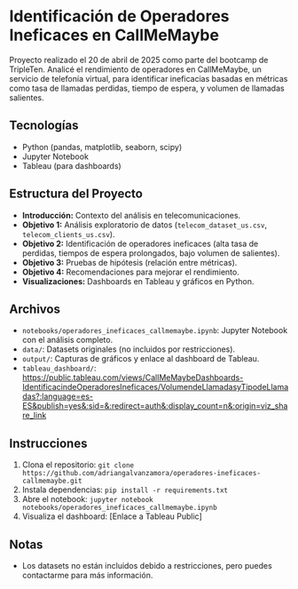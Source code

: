 # Identificación de Operadores Ineficaces en CallMeMaybe

Proyecto realizado el 20 de abril de 2025 como parte del bootcamp de TripleTen. Analicé el rendimiento de operadores en CallMeMaybe, un servicio de telefonía virtual, para identificar ineficacias basadas en métricas como tasa de llamadas perdidas, tiempo de espera, y volumen de llamadas salientes.

## Tecnologías
- Python (pandas, matplotlib, seaborn, scipy)
- Jupyter Notebook
- Tableau (para dashboards)

## Estructura del Proyecto
- **Introducción:** Contexto del análisis en telecomunicaciones.
- **Objetivo 1:** Análisis exploratorio de datos (`telecom_dataset_us.csv`, `telecom_clients_us.csv`).
- **Objetivo 2:** Identificación de operadores ineficaces (alta tasa de perdidas, tiempos de espera prolongados, bajo volumen de salientes).
- **Objetivo 3:** Pruebas de hipótesis (relación entre métricas).
- **Objetivo 4:** Recomendaciones para mejorar el rendimiento.
- **Visualizaciones:** Dashboards en Tableau y gráficos en Python.

## Archivos
- `notebooks/operadores_ineficaces_callmemaybe.ipynb`: Jupyter Notebook con el análisis completo.
- `data/`: Datasets originales (no incluidos por restricciones).
- `output/`: Capturas de gráficos y enlace al dashboard de Tableau.
- `tableau_dashboard/`: ﻿https://public.tableau.com/views/CallMeMaybeDashboards-IdentificacindeOperadoresIneficaces/VolumendeLlamadasyTipodeLlamadas?:language=es-ES&publish=yes&:sid=&:redirect=auth&:display_count=n&:origin=viz_share_link

## Instrucciones
1. Clona el repositorio: `git clone https://github.com/adriangalvanzamora/operadores-ineficaces-callmemaybe.git`
2. Instala dependencias: `pip install -r requirements.txt`
3. Abre el notebook: `jupyter notebook notebooks/operadores_ineficaces_callmemaybe.ipynb`
4. Visualiza el dashboard: [Enlace a Tableau Public]

## Notas
- Los datasets no están incluidos debido a restricciones, pero puedes contactarme para más información.
